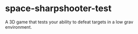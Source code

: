 # space-sharpshooter-test
A 3D game that tests your ability to defeat targets in a low grav environment.
